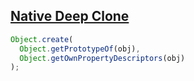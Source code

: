 ## [Native Deep Clone](https://learn.javascript.ru/prototype-methods#kratkaya-istoriya)

<!-- notecardId: 1739454879245 -->

```js
Object.create(
  Object.getPrototypeOf(obj),
  Object.getOwnPropertyDescriptors(obj)
);
```
